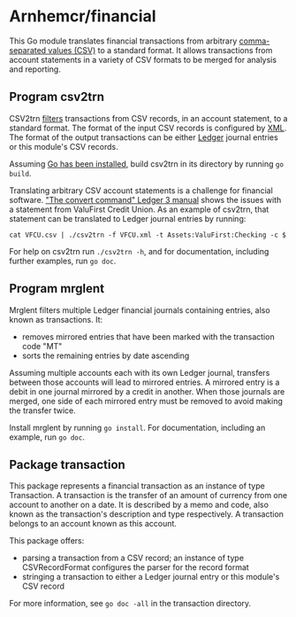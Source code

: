 # Arnhemcr/financial

This Go module translates financial transactions 
from arbitrary [comma-separated values (CSV)] to a standard format.
It allows transactions from account statements in a variety of CSV formats
to be merged for analysis and reporting.

## Program csv2trn

CSV2trn [filters] transactions from CSV records, in an account statement, to a standard format.
The format of the input CSV records is configured by [XML].
The format of the output transactions can be
either [Ledger] journal entries or this module's CSV records.

Assuming [Go has been installed], build csv2trn in its directory by running `go build`.

Translating arbitrary CSV account statements is a challenge for financial software.
["The convert command" Ledger 3 manual] shows the issues
with a statement from ValuFirst Credit Union.
As an example of csv2trn, that statement can be translated to Ledger journal entries
by running:
```
cat VFCU.csv | ./csv2trn -f VFCU.xml -t Assets:ValuFirst:Checking -c $
```
For help on csv2trn run `./csv2trn -h`,
and for documentation, including further examples, run `go doc`.

## Program mrglent

Mrglent filters multiple Ledger financial journals containing entries,
also known as transactions. It:
  - removes mirrored entries that have been marked with the transaction code "MT"
  - sorts the remaining entries by date ascending

Assuming multiple accounts each with its own Ledger journal,
transfers between those accounts will lead to mirrored entries.
A mirrored entry is a debit in one journal mirrored by a credit in another.
When those journals are merged,
one side of each mirrored entry must be removed to avoid making the transfer twice.

Install mrglent by running `go install`.
For documentation, including an example, run `go doc`.

## Package transaction

This package represents a financial transaction as an instance of type Transaction.
A transaction is the transfer of an amount of currency from one account to another on a date.
It is described by a memo and code,
also known as the transaction's description and type respectively.
A transaction belongs to an account known as this account.

This package offers:

 - parsing a transaction from a CSV record;
   an instance of type CSVRecordFormat configures the parser for the record format
 - stringing a transaction to either a Ledger journal entry or this module's CSV record

For more information, see `go doc -all` in the transaction directory.

[comma-separated values (CSV)]: https://en.wikipedia.org/wiki/Comma-separated_values
[filters]: https://en.wikipedia.org/wiki/Filter_(software)
[Go has been installed]: https://go.dev/doc/install
[Ledger]: https://en.wikipedia.org/wiki/Ledger_(software)
["The convert command" Ledger 3 manual]: https://ledger-cli.org/doc/ledger3.html#The-convert-command
[XML]: https://en.wikipedia.org/wiki/XML
